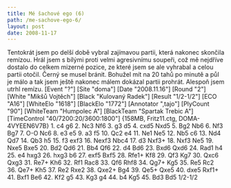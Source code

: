 ```yaml
---
title: Mé šachové ego (6)
path: /me-sachove-ego-6/
layout: post
date: 2008-11-17
---
```


Tentokrát jsem po delší době vybral zajímavou partii, která nakonec skončila remízou. Hrál jsem s bílými proti velmi agresivnímu soupeři, což mě nejdříve dostalo do celkem mizerné pozice, ze které jsem se ale vyhrabal a celou partii otočil. Černý se musel bránit. Bohužel mít na 20 tahů po minutě a půl je málo a tak jsem ještě nakonec málem dokázal partii prohrát. Alespoň jsem utrhl remízu.  [Event "?"] [Site "doma"] [Date "2008.11.16"] [Round "2"] [White "Mikšů Vojtěch"] [Black "Kulovaný Radek"] [Result "1/2-1/2"] [ECO "A16"] [WhiteElo "1618"] [BlackElo "1772"] [Annotator ",tajo"] [PlyCount "90"] [WhiteTeam "Humpolec A"] [BlackTeam "Spartak Trebic A"] [TimeControl "40/7200:20/3600:1800"] {158MB, Fritz11.ctg, DOMA-4VYEEN6V7B} 1. c4 g6 2. Nc3 Nf6 3. g3 d5 4. cxd5 Nxd5 5\. Bg2 Nb6 6. Nf3 Bg7 7. O-O Nc6 8. e3 e5 9. a3 f5 10. Qc2 e4 11. Ne1 Ne5 12. Nb5 c6 13. Nd4 Qd7 14. Qb3 h5 15. f3 exf3 16. Nexf3 Nbc4 17. d3 Nxf3+ 18. Nxf3 Ne5 19. Nxe5 Bxe5 20. Bd2 Qd6 21. Bb4 Qf6 22. d4 Bd6 23. Bxd6 Qxd6 24. Rad1 h4 25\. e4 hxg3 26. hxg3 b6 27. exf5 Bxf5 28. Rfe1+ Kf8 29. Qf3 Kg7 30. Qxc6 Qxg3 31\. Re7+ Kh6 32. Rf1 Rac8 33. Qf6 Rhf8 34. Qg7+ Kg5 35. Re5 Rc2 36. Qe7+ Kh5 37\. Re2 Rxe2 38. Qxe2+ Bg4 39. Qe5+ Qxe5 40. dxe5 Rxf1+ 41. Bxf1 Be6 42. Kf2 g5 43\. Kg3 g4 44. b4 Kg5 45. Bd3 Bd5 1/2-1/2